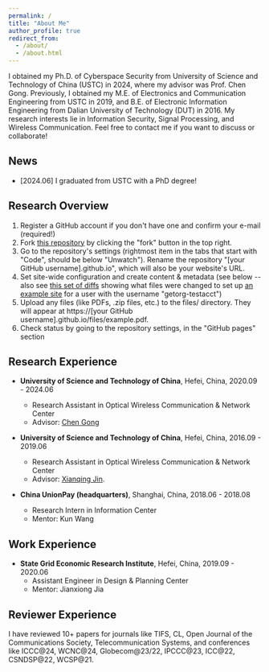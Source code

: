 ```yaml
---
permalink: /
title: "About Me"
author_profile: true
redirect_from: 
  - /about/
  - /about.html
---
```


I obtained my Ph.D. of Cyberspace Security  from University of Science and Technology of China (USTC) in 2024, where my advisor was Prof. Chen Gong. Previously, I obtained my M.E. of Electronics and Communication Engineering from USTC  in 2019, and B.E. of Electronic Information Engineering from Dalian University of Technology (DUT) in 2016. My research interests lie in Information Security, Signal Processing, and Wireless Communication.  Feel free to contact me if you want to discuss or collaborate!


News
------

* [2024.06] I graduated from USTC with a PhD degree!


Research Overview
------
1. Register a GitHub account if you don't have one and confirm your e-mail (required!)
1. Fork [this repository](https://github.com/academicpages/academicpages.github.io) by clicking the "fork" button in the top right. 
1. Go to the repository's settings (rightmost item in the tabs that start with "Code", should be below "Unwatch"). Rename the repository "[your GitHub username].github.io", which will also be your website's URL.
1. Set site-wide configuration and create content & metadata (see below -- also see [this set of diffs](http://archive.is/3TPas) showing what files were changed to set up [an example site](https://getorg-testacct.github.io) for a user with the username "getorg-testacct")
1. Upload any files (like PDFs, .zip files, etc.) to the files/ directory. They will appear at https://[your GitHub username].github.io/files/example.pdf.  
1. Check status by going to the repository settings, in the "GitHub pages" section

Research Experience
------
- **University of Science and Technology of China**, Hefei, China, 2020.09 - 2024.06
  - Research Assistant in Optical Wireless Communication & Network Center
  - Advisor: [Chen Gong](http://staff.ustc.edu.cn/~cgong821/)

- **University of Science and Technology of China**, Hefei, China, 2016.09 - 2019.06
  - Research Assistant in Optical Wireless Communication & Network Center
  - Advisor: [Xianqing Jin](https://ieeexplore.ieee.org/author/37306691100).
 
- **China UnionPay (headquarters)**, Shanghai, China, 2018.06 - 2018.08
  - Research Intern in Information Center
  - Mentor: Kun Wang

Work Experience
------
- **State Grid Economic Research Institute**, Hefei, China, 2019.09 - 2020.06
  - Assistant Engineer in Design & Planning Center
  - Mentor: Jianxiong Jia

Reviewer Experience
------
I have reviewed 10+ papers for journals like TIFS, CL, Open Journal of the Communications Society, Telecommunication Systems, and  conferences like 
ICCC@24, WCNC@24, Globecom@23/22, IPCCC@23, ICC@22, CSNDSP@22, WCSP@21.

